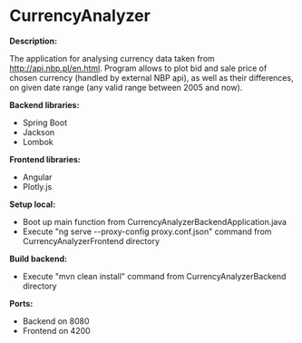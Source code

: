# CurrencyAnalyzer

**Description:**

The application for analysing currency data taken from http://api.nbp.pl/en.html. 
Program allows to plot bid and sale price of chosen currency (handled by external NBP api), 
as well as their differences, on given date range (any valid range between 2005 and now).

**Backend libraries:**

- Spring Boot
- Jackson
- Lombok

**Frontend libraries:**

- Angular
- Plotly.js

**Setup local:**

- Boot up main function from CurrencyAnalyzerBackendApplication.java
- Execute "ng serve --proxy-config proxy.conf.json" command from CurrencyAnalyzerFrontend directory

**Build backend:**

- Execute "mvn clean install" command from CurrencyAnalyzerBackend directory

**Ports:**

- Backend on 8080
- Frontend on 4200
